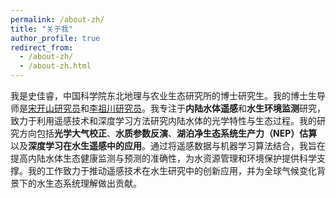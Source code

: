 ```yaml
---
permalink: /about-zh/
title: "关于我"
author_profile: true
redirect_from:
  - /about-zh/
  - /about-zh.html
---
```


我是史佳睿，中国科学院东北地理与农业生态研究所的博士研究生。我的博士生导师是[宋开山研究员](https://people.ucas.ac.cn/~songkaishan)和[李祖川研究员](https://scholars.duke.edu/person/zuchuan.li/research)。我专注于**内陆水体遥感**和**水生环境监测**研究，致力于利用遥感技术和深度学习方法研究内陆水体的光学特性与生态过程。我的研究方向包括**光学大气校正**、**水质参数反演**、**湖泊净生态系统生产力（NEP）估算**以及**深度学习在水生遥感中的应用**。通过将遥感数据与机器学习算法结合，我旨在提高内陆水体生态健康监测与预测的准确性，为水资源管理和环境保护提供科学支撑。我的工作致力于推动遥感技术在水生研究中的创新应用，并为全球气候变化背景下的水生态系统理解做出贡献。


<script type='text/javascript' id='clustrmaps' src='//cdn.clustrmaps.com/map_v2.js?cl=ffffff&w=a&t=tt&d=ZmT6Lc3fmWZpuZyY0ukMPWo5izYUvVuHDbAJBbTj54c'></script>